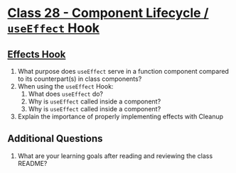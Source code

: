 # [Class 28 - Component Lifecycle / `useEffect` Hook](https://codefellows.github.io/code-401-javascript-guide/curriculum/class-28)

## [Effects Hook](https://reactjs.org/docs/hooks-effect.html)

1. What purpose does `useEffect` serve in a function component compared to its counterpart(s) in class components?
2. When using the `useEffect` Hook:
    1. What does `useEffect` do?
    2. Why is `useEffect` called inside a component?
    3. Why is `useEffect` called inside a component?
3. Explain the importance of properly implementing effects with Cleanup

## Additional Questions

1. What are your learning goals after reading and reviewing the class README?
